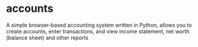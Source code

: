 # accounts
A simple browser-based accounting system written in Python, allows you to create accounts, enter transactions, and view income statement, net worth (balance sheet) and other reports
